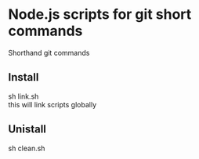 # Node.js scripts for git short commands
Shorthand git commands
## Install
sh link.sh    
this will link scripts globally
## Unistall
sh clean.sh
